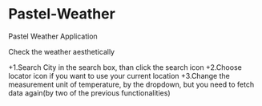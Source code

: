 # Pastel-Weather
Pastel Weather Application

Check the weather aesthetically

+1.Search City in the search box, than click the search icon
+2.Choose locator icon if you want to use your current location
+3.Change the measurement unit of temperature, by the dropdown, but you need to fetch data again(by two of the previous functionalities)
